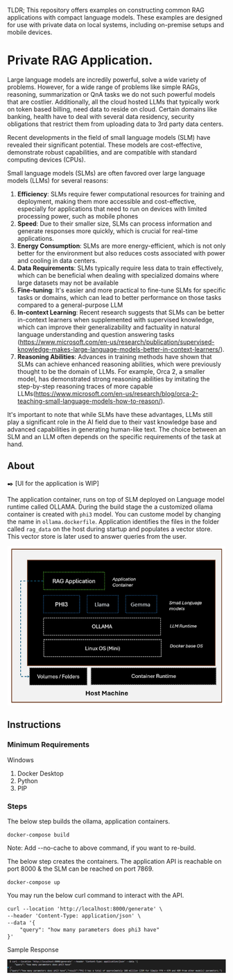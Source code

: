 TLDR; This repository offers examples on constructing common RAG applications with compact language models. These examples are designed for use with private data on local systems, including on-premise setups and mobile devices.

# Private RAG Application. 

Large language models are incredily powerful, solve a wide variety of problems. However, for a wide range of problems like simple RAGs, reasoning, summarization or QnA tasks we do not such powerful models that are costlier. Additionally, all the cloud hosted LLMs that typically work on token based billing, need data to reside on cloud. Certain domains like banking, health have to deal with several data residency, security obligations that restrict them from uploading data to 3rd party data centers. 

Recent developments in the field of small language models (SLM) have revealed their significant potential. These models are cost-effective, demonstrate robust capabilities, and are compatible with standard computing devices (CPUs). 

Small language models (SLMs) are often favored over large language models (LLMs) for several reasons:
1. **Efficiency**: SLMs require fewer computational resources for training and deployment, making them more accessible and cost-effective, especially for applications that need to run on devices with limited processing power, such as mobile phones
2. **Speed**: Due to their smaller size, SLMs can process information and generate responses more quickly, which is crucial for real-time applications.
3. **Energy Consumption**: SLMs are more energy-efficient, which is not only better for the environment but also reduces costs associated with power and cooling in data centers.
4. **Data Requirements**: SLMs typically require less data to train effectively, which can be beneficial when dealing with specialized domains where large datasets may not be available
5. **Fine-tuning**: It's easier and more practical to fine-tune SLMs for specific tasks or domains, which can lead to better performance on those tasks compared to a general-purpose LLM
6. **In-context Learning**: Recent research suggests that SLMs can be better in-context learners when supplemented with supervised knowledge, which can improve their generalizability and factuality in natural language understanding and question answering tasks (https://www.microsoft.com/en-us/research/publication/supervised-knowledge-makes-large-language-models-better-in-context-learners/).
7. **Reasoning Abilities**: Advances in training methods have shown that SLMs can achieve enhanced reasoning abilities, which were previously thought to be the domain of LLMs. For example, Orca 2, a smaller model, has demonstrated strong reasoning abilities by imitating the step-by-step reasoning traces of more capable LLMs(https://www.microsoft.com/en-us/research/blog/orca-2-teaching-small-language-models-how-to-reason/).

It's important to note that while SLMs have these advantages, LLMs still play a significant role in the AI field due to their vast knowledge base and advanced capabilities in generating human-like text. The choice between an SLM and an LLM often depends on the specific requirements of the task at hand.


## About

:black_nib:  [UI for the application is WIP]

The application container, runs on top of SLM deployed on Language model runtime called OLLAMA. During the build stage the a customized ollama container is created with `phi3` model. You can custome model by changing the name in `ollama.dockerfile`. Application identifies the files in the folder called `rag_data` on the host during startup and populates a vector store. This vector store is later used to answer queries from the user. 

![alt text](imgs/image.png)

## Instructions

### Minimum Requirements
Windows

1. Docker Desktop
2. Python
3. PIP

### Steps

The below step builds the ollama, application containers. 

```
docker-compose build 
```
Note: Add --no-cache to above command, if you want to re-build. 

The below step creates the containers. The application API is reachable on port 8000 & the SLM can be reached on port 7869. 

```
docker-compose up
```

You may run the below curl command to interact with the API. 

```
curl --location 'http://localhost:8000/generate' \
--header 'Content-Type: application/json' \
--data '{
    "query": "how many parameters does phi3 have"
}'
```

Sample Response

![alt text](imgs/sample_response.png)